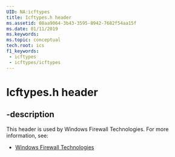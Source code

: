 ```yaml
---
UID: NA:icftypes
title: Icftypes.h header
ms.assetid: 08aa9064-3b43-3595-8942-7682f54aa15f
ms.date: 01/11/2019
ms.keywords: 
ms.topic: conceptual
tech.root: ics
f1_keywords:
 - icftypes
 - icftypes/icftypes
---
```


# Icftypes.h header


## -description

This header is used by Windows Firewall Technologies. For more information, see:

- [Windows Firewall Technologies](../_ics/index.md)

